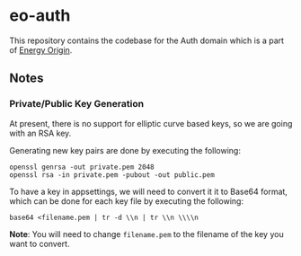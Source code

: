# eo-auth

This repository contains the codebase for the Auth domain which is a part of [Energy Origin](https://github.com/Energinet-DataHub/energy-origin).

## Notes

### Private/Public Key Generation

At present, there is no support for elliptic curve based keys, so we are going with an RSA key.

Generating new key pairs are done by executing the following:

```
openssl genrsa -out private.pem 2048
openssl rsa -in private.pem -pubout -out public.pem
```

To have a key in appsettings, we will need to convert it it to Base64 format, which can be done for each key file by executing the following:

```
base64 <filename.pem | tr -d \\n | tr \\n \\\\n
```

__Note__: You will need to change `filename.pem` to the filename of the key you want to convert.
